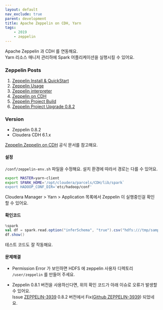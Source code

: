 ```yaml
---
layout: default
nav_exclude: true
parent: development
title: Apache Zeppelin on CDH, Yarn
tags: 
    - 2019
    - zeppelin
---
```

Apache Zeppelin 과 CDH 를 연동해요.   
Yarn 리소스 매니저 관리하에 Spark 어플리케이션을 실행시킬 수 있어요.

### Zeppelin Posts
1. [Zeppelin Install & QuickStart](/development/zeppelin-quickstart/)
1. [Zeppelin Usage](/development/zeppelin-usage/)
1. [Zeppelin interpreter](/development/zeppelin-interpreter/)
1. [Zeppelin on CDH](/development/zeppelin-on-cdh/)
1. [Zeppelin Project Build](/development/zeppelin-project-build/)
1. [Zeppelin Project Upgrade 0.8.2 ](/development/zeppelin-upgrade-0.8.2/)

### Version
* Zeppelin 0.8.2 
* Cloudera CDH 6.1.x

[Zeppelin Zeppelin on CDH](https://zeppelin.apache.org/docs/0.8.2/setup/deployment/cdh.html#5-run-zeppelin-with-spark-interpreter)
공식 문서를 참고해요.

#### 설정
`/conf/zeppelin-env.sh` 파일을 수정해요. 설치 환경에 따라서 경로는 다를 수 있어요.
```bash
export MASTER=yarn-client
export SPARK_HOME='/opt/cloudera/parcels/CDH/lib/spark`
export HADOOP_CONF_DIR='etc/hadoop/conf'
```
Cloudera Manager > Yarn > Application 목록에서 Zeppelin 이 실행중인걸 확인 할 수 있어요.

#### 확인코드
```scala
%spark
val df = spark.read.option("inferSchema", "true").csv("hdfs:///tmp/sample_07.csv")
df.show()
```
테스트 코드도 잘 작동해요.

#### 문제해결
* Permission Error 가 보인하면 HDFS 에 zeppelin 사용자 디렉토리 `/user/zeppelin` 를 만들어 주세요.

* Zeppelin 0.8.1 버전을 사용하신다면, 위의 확인 코드가 아래 이슈로 오류가 발생할 수 있어요.  
Issue [ZEPPELIN-3939](https://issues.apache.org/jira/browse/ZEPPELIN-3939)
0.8.2 버전에서 Fix([Github ZEPPELIN-3939](https://github.com/apache/zeppelin/pull/3290)) 되었네요.

